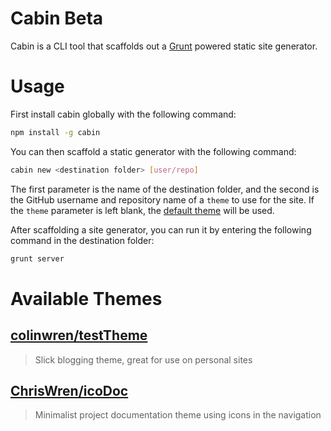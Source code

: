 # Cabin Beta
Cabin is a CLI tool that scaffolds out a [Grunt](http://gruntjs.com/) powered static site generator.

# Usage

First install cabin globally with the following command:
```bash
npm install -g cabin
```
You can then scaffold a static generator with the following command:
```bash
cabin new <destination folder> [user/repo]
```
The first parameter is the name of the destination folder, and the second is the GitHub username and repository name of a `theme` to use for the site. If the `theme` parameter is left blank, the [default theme](https://github.com/colinwren/testTheme) will be used.

After scaffolding a site generator, you can run it by entering the following command in the destination folder:
```bash
grunt server
```
# Available Themes 

## [colinwren/testTheme](https://github.com/colinwren/testTheme)
> Slick blogging theme, great for use on personal sites

## [ChrisWren/icoDoc](http://chriswren.github.io/icoDoc/)
> Minimalist project documentation theme using icons in the navigation
